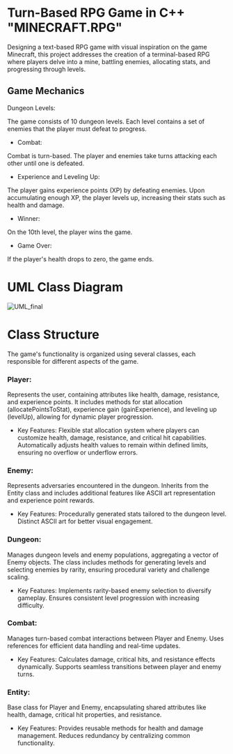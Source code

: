 # Turn-Based RPG Game in C++ "MINECRAFT.RPG"
Designing a text-based RPG game with visual inspiration on the game Minecraft, this project addresses the creation of a terminal-based RPG where players delve into a mine, battling enemies, allocating stats, and progressing through levels.

## Game Mechanics
Dungeon Levels:

The game consists of 10 dungeon levels. Each level contains a set of enemies that the player must defeat to progress.

* Combat:

Combat is turn-based. The player and enemies take turns attacking each other until one is defeated.

* Experience and Leveling Up:

The player gains experience points (XP) by defeating enemies. Upon accumulating enough XP, the player levels up, increasing their stats such as health and damage.

* Winner:

On the 10th level, the player wins the game.

* Game Over:

If the player's health drops to zero, the game ends.

# UML Class Diagram

![UML_final](https://github.com/user-attachments/assets/47dabbc6-58e4-4c51-ad75-2f8d86bd3232)

# Class Structure
The game's functionality is organized using several classes, each responsible for different aspects of the game.

### Player:
Represents the user, containing attributes like health, damage, resistance, and experience points. It includes methods for stat allocation (allocatePointsToStat), experience gain (gainExperience), and leveling up (levelUp), allowing for dynamic player progression.
* Key Features:
Flexible stat allocation system where players can customize health, damage, resistance, and critical hit capabilities.
Automatically adjusts health values to remain within defined limits, ensuring no overflow or underflow errors.
### Enemy:
Represents adversaries encountered in the dungeon. Inherits from the Entity class and includes additional features like ASCII art representation and experience point rewards.
* Key Features:
Procedurally generated stats tailored to the dungeon level.
Distinct ASCII art for better visual engagement.
### Dungeon:
Manages dungeon levels and enemy populations, aggregating a vector of Enemy objects. The class includes methods for generating levels and selecting enemies by rarity, ensuring procedural variety and challenge scaling.
* Key Features:
Implements rarity-based enemy selection to diversify gameplay.
Ensures consistent level progression with increasing difficulty.
### Combat:
Manages turn-based combat interactions between Player and Enemy. Uses references for efficient data handling and real-time updates.
* Key Features:
Calculates damage, critical hits, and resistance effects dynamically.
Supports seamless transitions between player and enemy turns.
### Entity:
Base class for Player and Enemy, encapsulating shared attributes like health, damage, critical hit properties, and resistance.
* Key Features:
Provides reusable methods for health and damage management.
Reduces redundancy by centralizing common functionality.



